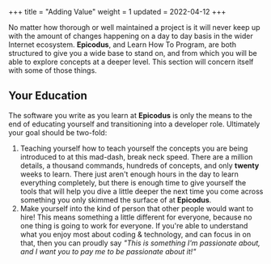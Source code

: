 +++
title = "Adding Value"
weight = 1
updated = 2022-04-12
+++

No matter how thorough or well maintained a project is it will never keep up
with the amount of changes happening on a day to day basis in the wider Internet
ecosystem. **Epicodus**, and Learn How To Program, are both structured to give
you a wide base to stand on, and from which you will be able to explore concepts
at a deeper level. This section will concern itself with some of those things.

## Your Education

The software you write as you learn at **Epicodus** is only the means to the end
of educating yourself and transitioning into a developer role. Ultimately your
goal should be two-fold:

1) Teaching yourself how to teach yourself the concepts you are being introduced
   to at this mad-dash, break neck speed. There are a million details, a thousand
   commands, hundreds of concepts, and only **twenty** weeks to learn. There
   just aren't enough hours in the day to learn everything completely, but there
   is enough time to give yourself the tools that will help you dive a little
   deeper the next time you come across something you only skimmed the surface
   of at **Epicodus**.
2) Make yourself into the kind of person that other people would want to hire!
   This means something a little different for everyone, because no one thing is
   going to work for everyone. If you're able to understand what you enjoy
   most about coding & technology, and can focus in on that, then you can proudly
   say _"This is something I'm passionate about, and I want you to pay me to be
   passionate about it!"_


